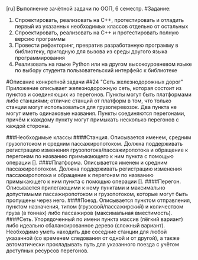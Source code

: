[ru]
Выполнение зачётной задачи по ООП, 6 семестр.
#Задание:
1. Спроектировать, реализовать на C++, протестировать и отладить первый из
указанных необходимых классов отдельно от остальных
2. Спроектировать, реализовать на C++ и протестировать полную версию
программы
3. Провести рефакторинг, превратив разработанную программу в библиотеку,
пригодную для вызова из среды другого языка программирования
4. Реализовать на языке Python или на другом высокоуровневом языке по выбору
студента пользовательский интерфейс к библиотеке

#Описание конкретной задачи
##24 "Сеть железнодорожных дорог"
Приложение описывает железнодорожную сеть, которая состоит из пунктов и
соединяющих из перегонов. Пункты могут быть платформами либо станциями;
отличие станций от платформ в том, что только станции могут использоваться для
грузоперевозок. Два пункта не могут иметь одинаковые названия. Пункты соединяются
перегонами, причём к каждому пункту могут примыкать несколько перегонов с каждой
стороны.

###Необходимые классы
####Станция.
Описывается именем, средним грузопотоком и средним
пассажиропотоком. Должна поддерживать регистрацию изменения
грузопотока/пассажиропотока и обращение к перегонам по названию примыкающего к
ним пункта с помощью операции [].
####Платформа.
Описывается именем и средним пассажиропотоком. Должна
поддерживать регистрацию изменения пассажиропотока и обращение к перегонам по
названию примыкающего к ним пункта с помощью операции [].
####Перегон.
Описывается прилегающими к нему пунктами и максимально
допустимыми пассажиропотоком и грузопотоком, которые могут быть пропущены через
него.
####Поезд.
Описывается пунктом отправления, пунктом назначения, типом
(грузовой/пассажирский) и количеством груза (в тоннах) либо пассажиров
(максимальная вместимость).
####Сеть. 
Упорядоченный по имени пункта массив (лёгкий вариант) либо идеально
сбалансированное дерево (сложный вариант). Необходимо уметь находить две
соседние станции для любой указанной (со временем следования от одной и от
другой), а также автоматически прокладывать путь для указанного поезда с учётом
доступных ресурсов перегонов.
